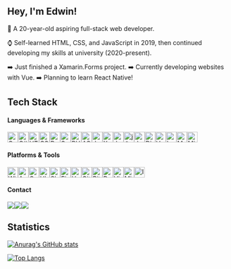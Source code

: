 ## Hey, I'm Edwin!
👤 A 20-year-old aspiring full-stack web developer.

⌚ Self-learned HTML, CSS, and JavaScript in 2019, then continued developing my skills at university (2020-present).

➡️ Just finished a Xamarin.Forms project. ➡️ Currently developing websites with Vue. ➡️ Planning to learn React Native!

## Tech Stack

#### Languages & Frameworks
<div style="display:flex">
  <img title="C" src="https://cdn.jsdelivr.net/gh/devicons/devicon/icons/c/c-original.svg" style="height:24px" />
  <img title="C#" src="https://cdn.jsdelivr.net/gh/devicons/devicon/icons/csharp/csharp-original.svg" style="height:24px" />
  <img title="HTML" src="https://cdn.jsdelivr.net/gh/devicons/devicon/icons/html5/html5-original.svg" style="height:24px" />
  <img title="CSS" src="https://cdn.jsdelivr.net/gh/devicons/devicon/icons/css3/css3-original.svg" style="height:24px" />
  <img title="Bootstrap" src="https://cdn.jsdelivr.net/gh/devicons/devicon/icons/bootstrap/bootstrap-original.svg" style="height:24px" />
  <img title="Sass" src="https://cdn.jsdelivr.net/gh/devicons/devicon/icons/sass/sass-original.svg" style="height:24px" />
  <img title="PHP" src="https://cdn.jsdelivr.net/gh/devicons/devicon/icons/php/php-plain.svg" style="height:24px" />
  <img title="ASP.NET" src="https://cdn.jsdelivr.net/gh/devicons/devicon/icons/dot-net/dot-net-original.svg" style="height:24px" />
  <img title="Java" src="https://cdn.jsdelivr.net/gh/devicons/devicon/icons/java/java-original.svg" style="height:24px" />
  <img title="Xamarin.Forms" src="https://cdn.jsdelivr.net/gh/devicons/devicon/icons/xamarin/xamarin-original.svg" style="height:24px" />
  <img title="Javascript" src="https://cdn.jsdelivr.net/gh/devicons/devicon/icons/javascript/javascript-plain.svg" style="height:24px" />
  <img title="jQuery" src="https://cdn.jsdelivr.net/gh/devicons/devicon/icons/jquery/jquery-original.svg" style="height:24px" />
  <img title="Jest" src="https://cdn.jsdelivr.net/gh/devicons/devicon/icons/jest/jest-plain.svg" style="height:24px" />
  <img title="Discord.js" src="https://cdn.jsdelivr.net/gh/devicons/devicon/icons/discordjs/discordjs-original.svg" style="height:24px" />
  <img title="Vue.js" src="https://cdn.jsdelivr.net/gh/devicons/devicon/icons/vuejs/vuejs-original.svg" style="height:24px" />
  <img title="Laravel" src="https://cdn.jsdelivr.net/gh/devicons/devicon/icons/laravel/laravel-plain.svg" style="height:24px" />
  <img title="MySQL" src="https://cdn.jsdelivr.net/gh/devicons/devicon/icons/mysql/mysql-original.svg" style="height:24px" />
  <img title="Microsoft SQL Server" src="https://cdn.jsdelivr.net/gh/devicons/devicon/icons/microsoftsqlserver/microsoftsqlserver-plain.svg" style="height:24px" />
</div>

#### Platforms & Tools
<div style="display:flex">
  <img title="Windows" src="https://cdn.jsdelivr.net/gh/devicons/devicon/icons/windows8/windows8-original.svg" style="height:24px" />
  <img title="Android" src="https://cdn.jsdelivr.net/gh/devicons/devicon/icons/android/android-plain.svg" style="height:24px" />
  <img title="Google Chrome" src="https://cdn.jsdelivr.net/gh/devicons/devicon/icons/chrome/chrome-original.svg" style="height:24px" />
  <img title="Ubuntu" src="https://cdn.jsdelivr.net/gh/devicons/devicon/icons/ubuntu/ubuntu-plain.svg" style="height:24px" />
  <img title="Slack" src="https://cdn.jsdelivr.net/gh/devicons/devicon/icons/slack/slack-original.svg" style="height:24px" />
  <img title="Figma" src="https://cdn.jsdelivr.net/gh/devicons/devicon/icons/figma/figma-original.svg" style="height:24px" />
  <img title="Heroku" src="https://cdn.jsdelivr.net/gh/devicons/devicon/icons/heroku/heroku-plain.svg" style="height:24px" />
  <img title="Git" src="https://cdn.jsdelivr.net/gh/devicons/devicon/icons/git/git-original.svg" style="height:24px" />
  <img title="BitBucket" src="https://cdn.jsdelivr.net/gh/devicons/devicon/icons/bitbucket/bitbucket-original.svg" style="height:24px" />
  <img title="Docker" src="https://cdn.jsdelivr.net/gh/devicons/devicon/icons/docker/docker-original.svg" style="height:24px" />
  <img title="Visual Studio Code" src="https://cdn.jsdelivr.net/gh/devicons/devicon/icons/vscode/vscode-original.svg" style="height:24px" />
  <img title="Microsoft Visual Studio" src="https://cdn.jsdelivr.net/gh/devicons/devicon/icons/visualstudio/visualstudio-plain.svg" style="height:24px" />
  <img title="IntelliJ IDEA Ultimate" src="https://cdn.jsdelivr.net/gh/devicons/devicon/icons/intellij/intellij-original.svg" style="height:24px" />
</div>

#### Contact
<div style="display:flex">
  <a href="mailto:teddybartletg88@gmail.com" target="_blank"><img src="https://img.shields.io/badge/-teddybartletg88@gmail.com-c71610?style=flat-round&logo=Gmail&logoColor=white"/></a>
  <a href="https://www.linkedin.com/in/edwin-bartlett" target="_blank"><img src="https://img.shields.io/badge/-Edwin_Bartlett-0077b5?style=flat-round&logo=Linkedin&logoColor=white"/></a>
  <a href="https://discord.com/users/384648237216432129" target="_blank"><img src="https://img.shields.io/badge/-Zigh%235908-5865F2?style=flat-round&logo=Discord&logoColor=white"/></a>
</div>

## Statistics

[![Anurag's GitHub stats](https://github-readme-stats.vercel.app/api?username=teddzyb&count_private=true&hide=prs&show_icons=true&theme=radical&border_color=d93a7c&border_radius=10&custom_title=GitHub%20Stats)](https://github.com/anuraghazra/github-readme-stats)

[![Top Langs](https://github-readme-stats.vercel.app/api/top-langs/?username=teddzyb&layout=compact&hide=css,scss&theme=radical&border_color=d93a7c&border_radius=10&langs_count=5)](https://github.com/anuraghazra/github-readme-stats)
